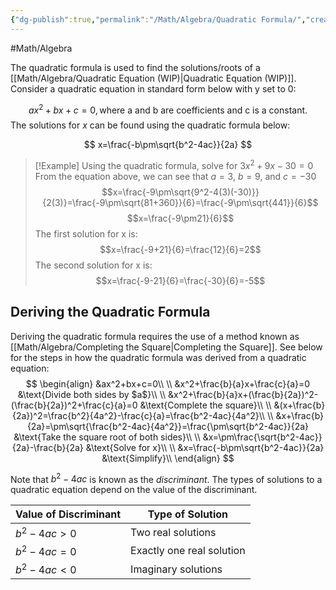 ```yaml
---
{"dg-publish":true,"permalink":"/Math/Algebra/Quadratic Formula/","created":"2024-10-02T01:47:14.730-04:00","updated":"2024-11-20T23:27:08.318-05:00"}
---
```


#Math/Algebra 

The quadratic formula is used to find the solutions/roots of a [[Math/Algebra/Quadratic Equation (WIP)\|Quadratic Equation (WIP)]]. Consider a quadratic equation in standard form below with y set to 0:

$$
ax^2+bx+c=0, \text{where a and b are coefficients and c is a constant.}
$$
The solutions for $x$ can be found using the quadratic formula below:

$$
x=\frac{-b\pm\sqrt{b^2-4ac}}{2a}
$$

> [!Example] Using the quadratic formula, solve for $3x^2+9x-30=0$
> From the equation above, we can see that $a=3$, $b=9$, and $c=-30$
> $$x=\frac{-9\pm\sqrt{9^2-4(3)(-30)}}{2(3)}=\frac{-9\pm\sqrt{81+360}}{6}=\frac{-9\pm\sqrt{441}}{6}$$
> $$x=\frac{-9\pm21}{6}$$
> The first solution for x is:
> $$x=\frac{-9+21}{6}=\frac{12}{6}=2$$
> The second solution for x is:
> $$x=\frac{-9-21}{6}=\frac{-30}{6}=-5$$

## Deriving the Quadratic Formula

Deriving the quadratic formula requires the use of a method known as [[Math/Algebra/Completing the Square\|Completing the Square]]. See below for the steps in how the quadratic formula was derived from a quadratic equation:
$$
\begin{align}
&ax^2+bx+c=0\\
\\
&x^2+\frac{b}{a}x+\frac{c}{a}=0 &\text{Divide both sides by $a$}\\
\\
&x^2+\frac{b}{a}x+(\frac{b}{2a})^2-(\frac{b}{2a})^2+\frac{c}{a}=0 &\text{Complete the square}\\
\\
&(x+\frac{b}{2a})^2=\frac{b^2}{4a^2}-\frac{c}{a}=\frac{b^2-4ac}{4a^2}\\
\\
&x+\frac{b}{2a}=\pm\sqrt{\frac{b^2-4ac}{4a^2}}=\frac{\pm\sqrt{b^2-4ac}}{2a} &\text{Take the square root of both sides}\\
\\
&x=\pm\frac{\sqrt{b^2-4ac}}{2a}-\frac{b}{2a} &\text{Solve for x}\\
\\
&x=\frac{-b\pm\sqrt{b^2-4ac}}{2a} &\text{Simplify}\\
\end{align}
$$

Note that $b^2-4ac$ is known as the *discriminant*. The types of solutions to a quadratic equation depend on the value of the discriminant.

| Value of Discriminant | Type of Solution          |
| --------------------- | ------------------------- |
| $b^2-4ac>0$           | Two real solutions        |
| $b^2-4ac=0$           | Exactly one real solution |
| $b^2-4ac<0$           | Imaginary solutions       |
